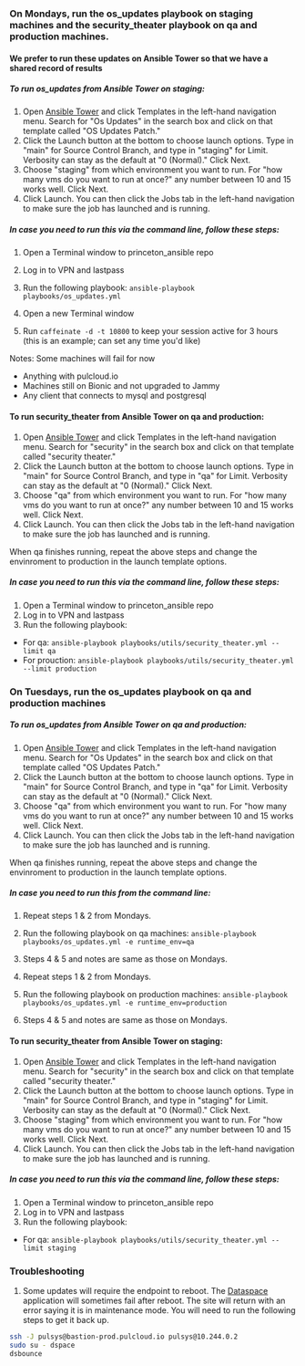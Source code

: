### On Mondays, run the os_updates playbook on staging machines and the security_theater playbook on qa and production machines.

#### We prefer to run these updates on Ansible Tower so that we have a shared record of results

##### To run os_updates from Ansible Tower on staging: 

1. Open [Ansible Tower](https://ansible-tower.princeton.edu/) and click Templates in the left-hand navigation menu. Search for "Os Updates" in the search box and click on that template called "OS Updates Patch." 
2. Click the Launch button at the bottom to choose launch options. Type in "main" for Source Control Branch, and type in "staging" for Limit. Verbosity can stay as the default at "0 (Normal)." Click Next. 
3. Choose "staging" from which environment you want to run. For "how many vms do you want to run at once?" any number between 10 and 15 works well. Click Next. 
4. Click Launch. You can then click the Jobs tab in the left-hand navigation to make sure the job has launched and is running. 

##### In case you need to run this via the command line, follow these steps: 
1. Open a Terminal window to princeton_ansible repo
2. Log in to VPN and lastpass
3. Run the following playbook: 
`ansible-playbook playbooks/os_updates.yml`

4. Open a new Terminal window 
5. Run `caffeinate -d -t 10800` to keep your session active for 3 hours (this is an example; can set any time you'd like)

Notes: Some machines will fail for now
- Anything with pulcloud.io
- Machines still on Bionic and not upgraded to Jammy
- Any client that connects to mysql and postgresql

#### To run security_theater from Ansible Tower on qa and production: 

1. Open [Ansible Tower](https://ansible-tower.princeton.edu/) and click Templates in the left-hand navigation menu. Search for "security" in the search box and click on that template called "security theater." 
2. Click the Launch button at the bottom to choose launch options. Type in "main" for Source Control Branch, and type in "qa" for Limit. Verbosity can stay as the default at "0 (Normal)." Click Next. 
3. Choose "qa" from which environment you want to run. For "how many vms do you want to run at once?" any number between 10 and 15 works well. Click Next. 
4. Click Launch. You can then click the Jobs tab in the left-hand navigation to make sure the job has launched and is running. 

When qa finishes running, repeat the above steps and change the envinroment to production in the launch template options.  

##### In case you need to run this via the command line, follow these steps: 
1. Open a Terminal window to princeton_ansible repo
2. Log in to VPN and lastpass
3. Run the following playbook: 
  - For qa: 
`ansible-playbook playbooks/utils/security_theater.yml --limit qa`
  - For prouction: 
  `ansible-playbook playbooks/utils/security_theater.yml --limit production`

### On Tuesdays, run the os_updates playbook on qa and production machines 

##### To run os_updates from Ansible Tower on qa and production: 

1. Open [Ansible Tower](https://ansible-tower.princeton.edu/) and click Templates in the left-hand navigation menu. Search for "Os Updates" in the search box and click on that template called "OS Updates Patch." 
2. Click the Launch button at the bottom to choose launch options. Type in "main" for Source Control Branch, and type in "qa" for Limit. Verbosity can stay as the default at "0 (Normal)." Click Next. 
3. Choose "qa" from which environment you want to run. For "how many vms do you want to run at once?" any number between 10 and 15 works well. Click Next. 
4. Click Launch. You can then click the Jobs tab in the left-hand navigation to make sure the job has launched and is running. 

When qa finishes running, repeat the above steps and change the envinroment to production in the launch template options.

##### In case you need to run this from the command line: 
1. Repeat steps 1 & 2 from Mondays.
2. Run the following playbook on qa machines: 
`ansible-playbook playbooks/os_updates.yml -e runtime_env=qa`
3. Steps 4 & 5 and notes are same as those on Mondays.

1. Repeat steps 1 & 2 from Mondays.
2. Run the following playbook on production machines: 
`ansible-playbook playbooks/os_updates.yml -e runtime_env=production`
3. Steps 4 & 5 and notes are same as those on Mondays. 

#### To run security_theater from Ansible Tower on staging: 

1. Open [Ansible Tower](https://ansible-tower.princeton.edu/) and click Templates in the left-hand navigation menu. Search for "security" in the search box and click on that template called "security theater." 
2. Click the Launch button at the bottom to choose launch options. Type in "main" for Source Control Branch, and type in "staging" for Limit. Verbosity can stay as the default at "0 (Normal)." Click Next. 
3. Choose "staging" from which environment you want to run. For "how many vms do you want to run at once?" any number between 10 and 15 works well. Click Next. 
4. Click Launch. You can then click the Jobs tab in the left-hand navigation to make sure the job has launched and is running.  

##### In case you need to run this via the command line, follow these steps: 
1. Open a Terminal window to princeton_ansible repo
2. Log in to VPN and lastpass
3. Run the following playbook: 
  - For qa: 
`ansible-playbook playbooks/utils/security_theater.yml --limit staging`

### Troubleshooting

1. Some updates will require the endpoint to reboot. The [Dataspace](https://dataspace.princeton.edu) application will sometimes fail after reboot. The site will return with an error saying it is in maintenance mode. You will need to run the following steps to get it back up.

  ```bash
  ssh -J pulsys@bastion-prod.pulcloud.io pulsys@10.244.0.2
  sudo su - dspace
  dsbounce
  ```
